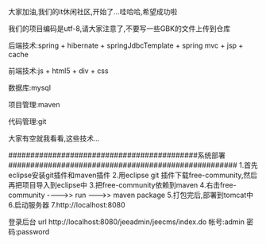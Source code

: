 大家加油,我们的it休闲社区,开始了...哇哈哈,希望成功啦

我们的项目编码是utf-8,请大家注意了,不要写一些GBK的文件上传到仓库

后端技术:spring + hibernate + springJdbcTemplate + spring mvc + jsp + cache


前端技术:js + html5 + div + css

数据库:mysql


项目管理:maven

代码管理:git

大家有空就我看看,这些技术...

###########################################系统部署####################################################
1.首先eclipse安装git插件和maven插件
2.用eclipse git 插件下载free-community,然后再把项目导入到eclipse中
3.把free-community依赖到maven
4.右击free-community ---->> run --->> maven package
5.打包完后,部署到tomcat中
6.启动服务器
7.http://localhost:8080

登录后台 url http://localhost:8080/jeeadmin/jeecms/index.do
帐号:admin
密码:password

